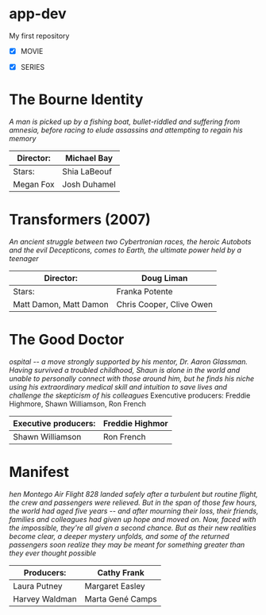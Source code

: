 # app-dev
 My first repository
 
- [x] MOVIE
- [x] SERIES


# The Bourne Identity
*A man is picked up by a fishing boat, bullet-riddled and suffering from amnesia, before racing to elude assassins and attempting to regain his memory*

| Director: | Michael Bay  |
| ----------- | ----------- |
| Stars: | Shia LaBeouf |
| Megan Fox | Josh Duhamel |

# Transformers (2007)
 *An ancient struggle between two Cybertronian races, the heroic Autobots and the evil Decepticons, comes to Earth, the ultimate power held by a teenager*

| Director: | Doug Liman |
| ----------- | ----------- |
| Stars: | Franka Potente |
| Matt Damon, Matt Damon | Chris Cooper, Clive Owen|

# The Good Doctor 
*ospital -- a move strongly supported by his mentor, Dr. Aaron Glassman. Having survived a troubled childhood, Shaun is alone in the world and unable to personally connect with those around him, but he finds his niche using his extraordinary medical skill and intuition to save lives and challenge the skepticism of his colleagues*
Exencutive producers: Freddie Highmore, Shawn Williamson, Ron French

| Executive producers: | Freddie Highmor |
| ----------- | ----------- |
| Shawn Williamson | Ron French |

# Manifest
*hen Montego Air Flight 828 landed safely after a turbulent but routine flight, the crew and passengers were relieved. But in the span of those few hours, the world had aged five years -- and after mourning their loss, their friends, families and colleagues had given up hope and moved on. Now, faced with the impossible, they're all given a second chance. But as their new realities become clear, a deeper mystery unfolds, and some of the returned passengers soon realize they may be meant for something greater than they ever thought possible*

| Producers: | Cathy Frank  |
| ----------- | ----------- |
| Laura Putney |  Margaret Easley|
| Harvey Waldman| Marta Gené Camps |


